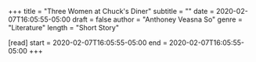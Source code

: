 +++
title = "Three Women at Chuck's Diner"
subtitle = ""
date = 2020-02-07T16:05:55-05:00
draft = false
author = "Anthoney Veasna So"
genre = "Literature"
length = "Short Story"

[read]
  start = 2020-02-07T16:05:55-05:00
  end = 2020-02-07T16:05:55-05:00
+++
